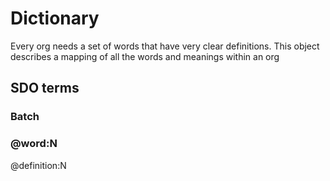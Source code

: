 # Dictionary
Every org needs a set of words that have very clear definitions.
This object describes a mapping of all the words and meanings within an org


## SDO terms
### Batch
### @word:N
@definition:N

